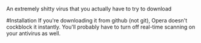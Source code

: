 An extremely shitty virus that you actually have to try to download

#Installation
If you're downloading it from github (not git), Opera doesn't cockblock it instantly. You'll probably have to turn off real-time scanning on your antivirus as well.
